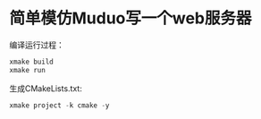 # 简单模仿Muduo写一个web服务器

编译运行过程：
```c++
xmake build
xmake run
```

生成CMakeLists.txt:
```c++
xmake project -k cmake -y
```